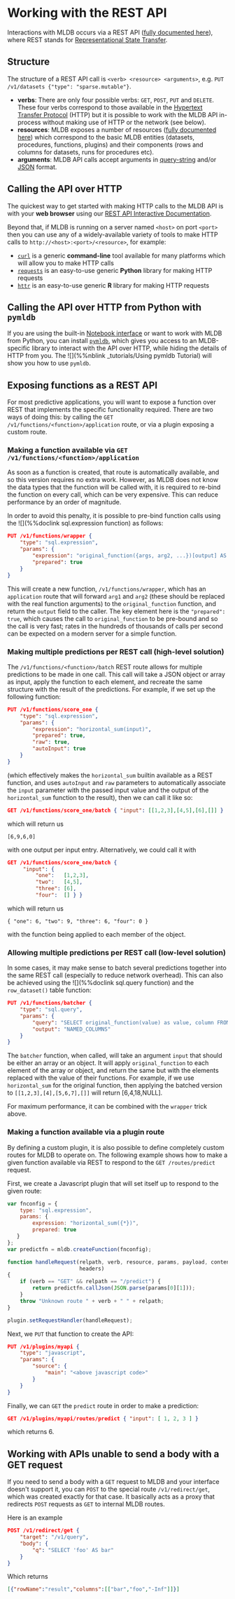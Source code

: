 # Working with the REST API

Interactions with MLDB occurs via a REST API ([fully documented here](../rest.html)), where REST stands for [Representational State Transfer](http://en.wikipedia.org/wiki/Representational_state_transfer).

## Structure

The structure of a REST API call is `<verb> <resource> <arguments>`, e.g. `PUT /v1/datasets {"type": "sparse.mutable"}`.

* **verbs**: There are only four possible verbs: `GET`, `POST`, `PUT` and `DELETE`. These four verbs correspond to those available in the [Hypertext Transfer Protocol](http://en.wikipedia.org/wiki/Hypertext_Transfer_Protocol) (HTTP) but it is possible to work with the MLDB API in-process without making use of HTTP or the network (see below).
* **resources**: MLDB exposes a number of resources ([fully documented here](../rest.html)) which correspond to the basic MLDB entities (datasets, procedures, functions, plugins) and their components (rows and columns for datasets, runs for procedures etc).
* **arguments**: MLDB API calls accept arguments in [query-string](http://en.wikipedia.org/wiki/Query_string) and/or [JSON](http://en.wikipedia.org/wiki/JSON) format.

## Calling the API over HTTP

The quickest way to get started with making HTTP calls to the MLDB API is with your **web browser** using our [REST API Interactive Documentation](../rest.html).

Beyond that, if MLDB is running on a server named `<host>` on port `<port>` then you can use any of a widely-available variety of tools to make HTTP calls to `http://<host>:<port>/<resource>`, for example:

* [`curl`](http://curl.haxx.se/) is a generic **command-line** tool available for many platforms which will allow you to make HTTP calls
* [`requests`](http://docs.python-requests.org/en/latest/) is an easy-to-use generic **Python** library for making HTTP requests
* [`httr`](http://cran.r-project.org/web/packages/httr/index.html) is an easy-to-use generic **R** library for making HTTP requests

## Calling the API over HTTP from Python with `pymldb`

If you are using the built-in [Notebook interface](Notebooks.md) or want to work with MLDB from Python, you can install [`pymldb`](Notebooks.md), which gives you access to an MLDB-specific library to interact with the API over HTTP, while hiding the details of HTTP from you. The ![](%%nblink _tutorials/Using pymldb Tutorial) will show you how to use `pymldb`.

## Exposing functions as a REST API

For most predictive applications, you will want to expose a function over
REST that implements the specific functionality required.  There are two
ways of doing this: by calling the `GET /v1/functions/<function>/application`
route, or via a plugin exposing a custom route.

### Making a function available via `GET /v1/functions/<function>/application`

As soon as a function is created, that route is automatically available, and
so this version requires no extra work.  However, as MLDB does not know the
data types that the function will be called with, it is required to re-bind
the function on every call, which can be very expensive.  This can reduce
performance by an order of magnitude.

In order to avoid this penalty, it is possible to pre-bind function calls
using the ![](%%doclink sql.expression function) as follows:

```JSON
PUT /v1/functions/wrapper {
    "type": "sql.expression",
    "params": {
        "expression": "original_function({args, arg2, ...})[output] AS *",
        "prepared": true
    }
}
```

This will create a new function, `/v1/functions/wrapper`, which has an
`application` route that will forward `arg1` and `arg2` (these should be
replaced with the real function arguments) to the `original_function`
function, and return the `output` field to the caller.  The key element
here is the `"prepared": true`, which causes the call to `original_function`
to be pre-bound and so the call is very fast; rates in the hundreds of
thousands of calls per second can be expected on a modern server for a
simple function.

### Making multiple predictions per REST call (high-level solution)

The `/v1/functions/<function>/batch` REST route allows for multiple
predictions to be made in one call.  This call will take a JSON object
or array as input, apply the function to each element, and recreate
the same structure with the result of the predictions.  For example,
if we set up the following function:

```JSON
PUT /v1/functions/score_one {
    "type": "sql.expression",
    "params": {
        "expression": "horizontal_sum(input)",
        "prepared": true,
        "raw": true,
        "autoInput": true
    }
}
```

(which effectively makes the `horizontal_sum` builtin available as a
REST function, and uses `autoInput` and `raw` parameters to automatically
associate the `input` parameter with the passed input value and the output
of the `horizontal_sum` function to the result), then we can call it like
so:

```JSON
GET /v1/functions/score_one/batch { "input": [[1,2,3],[4,5],[6],[]] }
```

which will return us

````
[6,9,6,0]
````

with one output per input entry.  Alternatively, we could call it with

```JSON
GET /v1/functions/score_one/batch {
     "input": {
         "one":   [1,2,3],
         "two":   [4,5],
         "three": [6],
         "four":  [] } }
```

which will return us

````
{ "one": 6, "two": 9, "three": 6, "four": 0 } 
````

with the function being applied to each member of the object.


### Allowing multiple predictions per REST call (low-level solution)

In some cases, it may make sense to batch several predictions together
into the same REST call (especially to reduce network overhead).  This
can also be achieved using the ![](%%doclink sql.query function) and the
`row_dataset()` table function:

```JSON
PUT /v1/functions/batcher {
    "type": "sql.query",
    "params": {
        "query": "SELECT original_function(value) as value, column FROM row_dataset($input)",
        "output": "NAMED_COLUMNS"
    }
}
```

The `batcher` function, when called, will take an argument `input` that should
be either an array or an object.  It will apply `original_function` to each
element of the array or object, and return the same but with the elements
replaced with the value of their functions.  For example, if we use
`horizontal_sum` for the original function, then applying the batched version
to `[[1,2,3],[4],[5,6,7],[]]` will return [6,4,18,NULL].

For maximum performance, it can be combined with the `wrapper` trick above.

### Making a function available via a plugin route

By defining a custom plugin, it is also possible to define completely custom
routes for MLDB to operate on.  The following example shows how to make a
given function available via REST to respond to the `GET /routes/predict`
request.

First, we create a Javascript plugin that will set itself up to respond to
the given route:

```javascript
var fnconfig = {
    type: "sql.expression",
    params: {
        expression: "horizontal_sum({*})",
        prepared: true
   }
};
var predictfn = mldb.createFunction(fnconfig);

function handleRequest(relpath, verb, resource, params, payload, contentType, contentLength,
                       headers)
{
    if (verb == "GET" && relpath == "/predict") {
        return predictfn.callJson(JSON.parse(params[0][1]));
    }
    throw "Unknown route " + verb + " " + relpath;
}

plugin.setRequestHandler(handleRequest);
```

Next, we `PUT` that function to create the API:

```JSON
PUT /v1/plugins/myapi {
    "type": "javascript",
    "params": {
        "source": {
            "main": "<above javascript code>"
        }
    }
}
```

Finally, we can `GET` the `predict` route in order to make a prediction:

```JSON
GET /v1/plugins/myapi/routes/predict { "input": [ 1, 2, 3 ] }
```

which returns 6.

## Working with APIs unable to send a body with a GET request

If you need to send a body with a `GET` request to MLDB and your interface
doesn't support it, you can `POST` to the special route `/v1/redirect/get`,
which was created exactly for that case. It basically acts as a proxy that
redirects `POST` requests as `GET` to internal MLDB routes.

Here is an example

```JSON
POST /v1/redirect/get {
    "target": "/v1/query",
    "body": {
        "q": "SELECT 'foo' AS bar"
    }
}
```

Which returns

```JSON
[{"rowName":"result","columns":[["bar","foo","-Inf"]]}]
```
